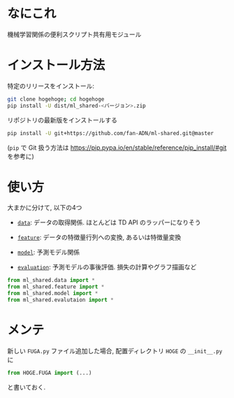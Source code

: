 # なにこれ
機械学習関係の便利スクリプト共有用モジュール

# インストール方法

特定のリリースをインストール:

```bash
git clone hogehoge; cd hogehoge
pip install -U dist/ml_shared-<バージョン>.zip
```

リポジトリの最新版をインストールする

```bash
pip install -U git+https://github.com/fan-ADN/ml-shared.git@master
```

(`pip` で Git 扱う方法は https://pip.pypa.io/en/stable/reference/pip_install/#git を参考に)


# 使い方

大まかに分けて, 以下の4つ

* [`data`](ml_shared/evaluation/README.md): データの取得関係. ほとんどは TD API のラッパーになりそう

* [`feature`](ml_shared/evaluation/README.md):  データの特徴量行列への変換, あるいは特徴量変換
* [`model`](ml_shared/model/README.md): 予測モデル関係
* [`evaluation`](ml_shared/evaluation/README.md): 予測モデルの事後評価. 損失の計算やグラフ描画など

```python
from ml_shared.data import *
from ml_shared.feature import *
from ml_shared.model import *
from ml_shared.evalutaion import *
```

# メンテ
新しい `FUGA.py` ファイル追加した場合, 配置ディレクトリ `HOGE` の `__init__.py` に

```python
from HOGE.FUGA import (...)
```

と書いておく.
